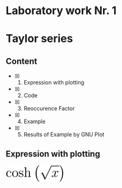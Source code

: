 # Laboratory work Nr. 1
# Taylor series


## Content
- [x] 1. Expression with plotting 
- [x] 2. Code 
- [x] 3. Reoccurence Factor
- [x] 4. Example
- [x] 5. Results of Example by GNU Plot


## Expression with plotting
![formula](https://github.com/Devansh-Vashistha/RTR105/blob/5bb351a95ce41fd495cb67722a17c26a336dab9a/The%20Lab%201/CodeCogsEqn.svg)

